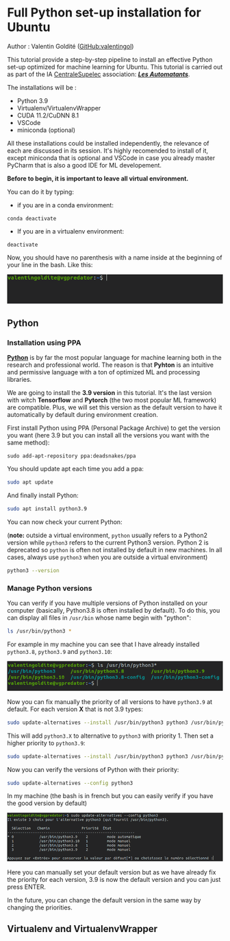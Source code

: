 # Full Python set-up installation for Ubuntu

Author : Valentin Goldité ([GitHub:valentingol](https://github.com/))

This tutorial provide a step-by-step pipeline to install an effective Python set-up optimized for machine learning for Ubuntu. This tutorial is carried out as part of the IA [CentraleSupelec](https://www.centralesupelec.fr/) association: [***Les Automatants***](https://automatants.cs-campus.fr/).

The installations will be :

* Python 3.9
* Virtualenv/VirtualenvWrapper
* CUDA 11.2/CuDNN 8.1
* VSCode
* miniconda (optional)

All these installations could be installed independently, the relevance of each are discussed in its session. It's highly recomended to install of it, except miniconda that is optional and VSCode in case you already master PyCharm that is also a good IDE for ML developement.

**Before to begin, it is important to leave all virtual environment.**

You can do it by typing:

* if you are in a conda environment:

```bach
conda deactivate
```

* If you are in a virtualenv environment:

```bach
deactivate
```

Now, you should have no parenthesis with a name inside at the beginning of your line in the bash. Like this:

![alt text](docs/outside_virtual_env.png)

## Python

### Installation using PPA

[**Python**](https://www.python.org/) is by far the most popular language for machine learning both in the research and professional world. The reason is that **Pyhton** is an intuitive and permissive language with a ton of optimized ML and processing libraries.

We are going to install the **3.9 version** in this tutorial. It's the last version with witch **Tensorflow** and **Pytorch** (the two most popular ML framework) are compatible. Plus, we will set this version as the default version to have it automatically by default during environment creation.

First install Python using PPA (Personal Package Archive) to get the version you want (here 3.9 but you can install all the versions you want with the same method):

```bach
sudo add-apt-repository ppa:deadsnakes/ppa

```

You should update apt each time you add a ppa:

```bash
sudo apt update
```

And finally install Python:

```bash
sudo apt install python3.9
```

You can now check your current Python:

(**note:** outside a virtual environment, `python` usually refers to a Python2 version while `python3` refers to the current Python3 version. Python 2 is deprecated so `python` is often not installed by default in new machines. In all cases, always use `python3` when you are outside a virtual environment)

```bash
python3 --version
```

### Manage Python versions

You can verify if you have multiple versions of Python installed on your computer (basically, Python3.8 is often installed by default). To do this, you can display all files in `/usr/bin` whose name begin with "python":

```bash
ls /usr/bin/python3 *
```

For example in my machine you can see that I have already installed `python3.8`, `python3.9` and `python3.10`:

![alt text](docs/installed_python_versions.png)

Now you can fix manually the priority of all versions to have `python3.9` at default. For each version **X** that is not 3.9 types:

```bash
sudo update-alternatives --install /usr/bin/python3 python3 /usr/bin/python3.X 1
```

This will add `python3.X` to alternative to `python3` with priority 1. Then set a higher priority to `python3.9`:

```bash
sudo update-alternatives --install /usr/bin/python3 python3 /usr/bin/python3.9 2
```

Now you can verify the versions of Python with their priority:

```bash
sudo update-alternatives --config python3
```

In my machine (the bash is in french but you can easily verify if you have the good version by default)

![alt text](docs/alternatives_python3.png)

Here you can manually set your default version but as we have already fix the priority for each version, 3.9 is now the default version and you can just press ENTER.

In the future, you can change the default version in the same way by changing the priorities.

## Virtualenv and VirtualenvWrapper
